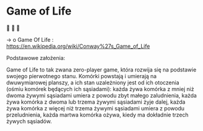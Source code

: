 # Game of Life

🌱 🌱 🌱

→ o Game Of Life : https://en.wikipedia.org/wiki/Conway%27s_Game_of_Life


Podstawowe założenia:

Game of Life to tak zwana zero-player game, która rozwija się na podstawie swojego pierwotnego stanu.
Komórki powstają i umierają na dwuwymiarowej planszy, a ich stan uzależniony jest od ich otoczenia (ośmiu komórek będących ich sąsiadami):
każda żywa komórka z mniej niż dwoma żywymi sąsiadami umiera z powodu zbyt małego zaludnienia,
każda żywa komórka z dwoma lub trzema żywymi sąsiadami żyje dalej,
każda żywa komórka z więcej niż trzema żywymi sąsiadami umiera z powodu przeludnienia,
każda martwa komórka ożywa, kiedy ma dokładnie trzech żywych sąsiadów.
